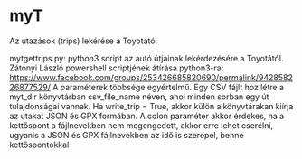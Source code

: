 # myT
Az utazások (trips) lekérése a Toyotától

mytgettrips.py: python3 script az autó útjainak lekérdezésére a Toyotától. Zátonyi László powershell scriptjének átírása python3-ra: https://www.facebook.com/groups/253426685820690/permalink/942858226877529/
A paraméterek többsége egyértelmű. 
Egy CSV fájlt hoz létre a myt_dir könyvtárban csv_file_name néven, ahol minden sorban egy út  tulajdonságai vannak.
Ha write_trip = True, akkor külön alkönyvtárakan kiírja az utakat JSON és GPX formában.
A colon paraméter akkor érdekes, ha a kettőspont a fájlnevekben nem megengedett, akkor erre lehet cserélni, ugyanis a JSON és GPX fájlnevekben az idő is szerepel, benne kettőspontokkal
